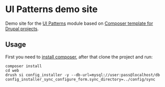 # UI Patterns demo site

Demo site for the [UI Patterns](https://www.drupal.org/project/ui_patterns) module based on
[Composer template for Drupal projects](https://github.com/drupal-composer/drupal-project).

## Usage

First you need to [install composer](https://getcomposer.org/doc/00-intro.md#installation-linux-unix-osx), after that
clone the project and run:

```
composer install
cd web
drush si config_installer -y --db-url=mysql://user:pass@localhost/db config_installer_sync_configure_form.sync_directory=../config/sync
```
